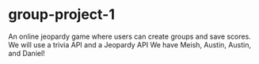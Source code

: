 # group-project-1
An online jeopardy game where users can create groups and save scores.
We will use a trivia API and a Jeopardy API
We have Meish, Austin, Austin, and Daniel!
